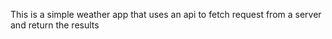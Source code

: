 This is a simple weather app that uses an api to fetch request from a server and return the results
